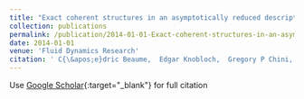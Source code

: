 ```yaml
---
title: "Exact coherent structures in an asymptotically reduced description of parallel shear flows"
collection: publications
permalink: /publication/2014-01-01-Exact-coherent-structures-in-an-asymptotically-reduced-description-of-parallel-shear-flows
date: 2014-01-01
venue: 'Fluid Dynamics Research'
citation: ' C{\&apos;e}dric Beaume,  Edgar Knobloch,  Gregory P Chini,  Keith Julien (2014) &quot;Exact coherent structures in an asymptotically reduced description of parallel shear flows.&quot; <i>Fluid Dynamics Research</i>. 47, 015504.'
---
```

Use [Google Scholar](https://scholar.google.com/scholar?q=Exact+coherent+structures+in+an+asymptotically+reduced+description+of+parallel+shear+flows){:target="_blank"} for full citation